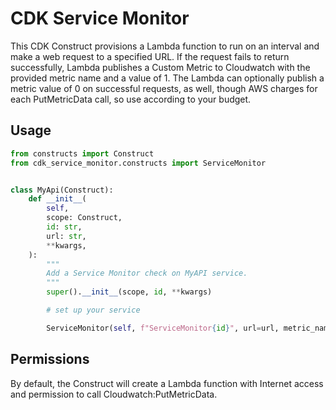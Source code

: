 # CDK Service Monitor

This CDK Construct provisions a Lambda function to run on an interval and make a web request to
a specified URL. If the request fails to return successfully, Lambda publishes a Custom Metric
to Cloudwatch with the provided metric name and a value of 1. The Lambda can optionally publish a
metric value of 0 on successful requests, as well, though AWS charges for each PutMetricData call, so use according to your budget.

## Usage

```python
from constructs import Construct
from cdk_service_monitor.constructs import ServiceMonitor


class MyApi(Construct):
    def __init__(
        self,
        scope: Construct,
        id: str,
        url: str,
        **kwargs,
    ):
        """
        Add a Service Monitor check on MyAPI service.
        """
        super().__init__(scope, id, **kwargs)

        # set up your service

        ServiceMonitor(self, f"ServiceMonitor{id}", url=url, metric_name=f"{id}IsDown", publish_on_success=False)
```

## Permissions

By default, the Construct will create a Lambda function with Internet access and permission to call Cloudwatch:PutMetricData.
